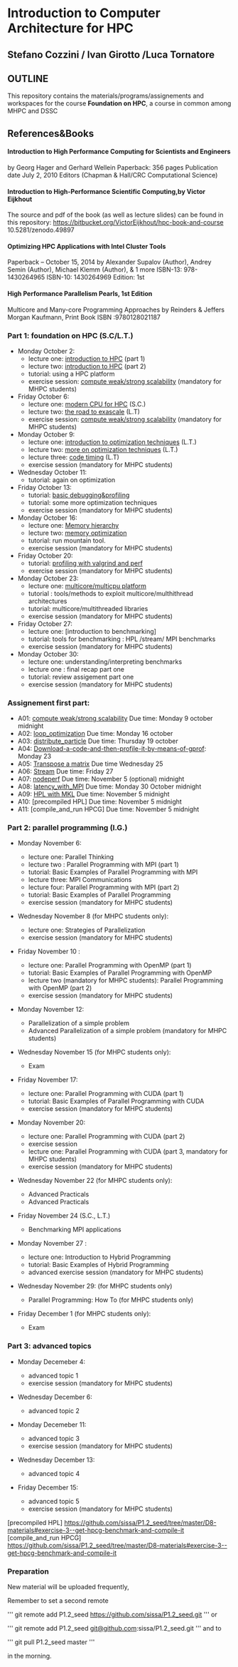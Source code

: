 # Introduction to Computer Architecture for HPC


## Stefano Cozzini / Ivan Girotto /Luca Tornatore

## OUTLINE

This repository contains the  materials/programs/assignements and workspaces for the
course **Foundation on HPC**, a course in common among MHPC and DSSC


## References&Books

#### Introduction to High Performance Computing for Scientists and Engineers
by Georg Hager and Gerhard Wellein
Paperback: 356 pages
Publication date  July 2, 2010
Editors (Chapman & Hall/CRC Computational Science)

#### Introduction to High-Performance Scientific Computing,by Victor Eijkhout
The source and pdf of the book (as well as lecture slides) can be found in this repository:
https://bitbucket.org/VictorEijkhout/hpc-book-and-course
10.5281/zenodo.49897

#### Optimizing HPC Applications with Intel Cluster Tools 
Paperback – October 15, 2014
by Alexander Supalov  (Author), Andrey Semin  (Author), Michael Klemm  (Author), & 1 more
ISBN-13: 978-1430264965  ISBN-10: 1430264969  Edition: 1st

#### High Performance Parallelism Pearls, 1st Edition
Multicore and Many-core Programming Approaches
by Reinders   &    Jeffers  
Morgan Kaufmann, Print Book ISBN :9780128021187


### Part 1: foundation on HPC  (S.C/L.T.)

- Monday October 2:
  - lecture one: [introduction to HPC] (part 1)
  - lecture two: [introduction to HPC] (part 2)
  - tutorial: using a HPC platform 
  - exercise session: [compute weak/strong scalability]  (mandatory for MHPC students)
- Friday October 6: 
  - lecture one: [modern CPU for HPC] (S.C.)
  - lecture two: [the road to exascale] (L.T)
  - exercise session: [compute weak/strong scalability] (mandatory for MHPC students)
- Monday October 9:
  - lecture one: [introduction to optimization techniques] (L.T.)
  - lecture two: [more on optimization techniques] (L.T.)
  - lecture three: [code timing] (L.T)
  - exercise session (mandatory for MHPC students)
- Wednesday October 11:
   - tutorial: again on optimization 
- Friday October 13: 
  - tutorial: [basic debugging&profiling]
  - tutorial: some more optimization techniques  
  - exercise session (mandatory for MHPC students)
- Monday October 16:
  - lecture one: [Memory hierarchy] 
  - lecture two: [memory optimization]
  - tutorial: run mountain tool. 
  - exercise session (mandatory for MHPC students) 
- Friday October 20: 
  - tutorial:   [profiling with valgrind and perf]      
  - exercise session (mandatory for MHPC students)
- Monday October 23:
  - lecture one: [multicore/multicpu platform] 
  - tutorial :   tools/methods to exploit multicore/multhithread architectures 
  - tutorial:  multicore/multithreaded  libraries 
  - exercise session (mandatory for MHPC students)
- Friday October 27: 
  - lecture one: [introduction to benchmarking] 
  - tutorial: tools for benchmarking : HPL /stream/ MPI benchmarks 
  - exercise session (mandatory for MHPC students)  
- Monday October 30:
  - lecture one: understanding/interpreting  benchmarks 
  - lecture one : final recap part one 
  - tutorial: review assigement part one 
  - exercise session (mandatory for MHPC students)

### Assignement first part: 
 - A01: [compute weak/strong scalability] Due time: Monday 9 october midnight 
 - A02: [loop_optimization]  Due time: Monday 16 october 
 - A03: [distribute_particle] Due time: Thursday 19 october 
 - A04: [Download-a-code-and-then-profile-it-by-means-of-gprof]: Monday 23
 - A05: [Transpose a matrix] Due time Wednesday 25
 - A06: [Stream] Due time: Friday 27
 - A07: [nodeperf] Due time: November 5 (optional) midnight
 - A08: [latency_with_MPI] Due time: Monday 30 October midnight
 - A09: [HPL with MKL] Due time: November 5 midnight 
 - A10: [precompiled HPL] Due time: November 5 midnight 
 - A11: [compile_and_run HPCG] Due time: November 5 midnight 


### Part 2: parallel programming (I.G.)

- Monday November 6: 
  - lecture one: Parallel Thinking
  - lecture two : Parallel Programming with MPI (part 1)
  - tutorial: Basic Examples of Parallel Programming with MPI
  - lecture three: MPI Communications 
  - lecture four: Parallel Programming with MPI (part 2)
  - tutorial: Basic Examples of Parallel Programming 
  - exercise session (mandatory for MHPC students)

- Wednesday November 8 (for MHPC students only): 
  - lecture one: Strategies of Parallelization
  - exercise session (mandatory for MHPC students)

- Friday November 10 : 
  - lecture one: Parallel Programming with OpenMP (part 1)
  - tutorial: Basic Examples of Parallel Programming with OpenMP
  - lecture two (mandatory for MHPC students): Parallel Programming with OpenMP (part 2)
  - exercise session (mandatory for MHPC students)
  
- Monday November 12:
  - Parallelization of a simple problem 
  - Advanced Parallelization of a simple problem (mandatory for MHPC students)
  
- Wednesday November 15 (for MHPC students only):
  - Exam
  
- Friday November 17:
  - lecture one: Parallel Programming with CUDA (part 1)
  - tutorial: Basic Examples of Parallel Programming with CUDA
  - exercise session (mandatory for MHPC students)

- Monday November 20: 
  - lecture one: Parallel Programming with CUDA (part 2)
  - exercise session
  - lecture one: Parallel Programming with CUDA (part 3, mandatory for MHPC students)
  - exercise session (mandatory for MHPC students)

- Wednesday November 22 (for MHPC students only): 
  - Advanced Practicals
  - Advanced Practicals

- Friday November 24 (S.C., L.T.)
  - Benchmarking MPI applications

- Monday November 27 : 
  - lecture one: Introduction to Hybrid Programming
  - tutorial: Basic Examples of Hybrid Programming
  - advanced exercise session (mandatory for MHPC students)
  
- Wednesday November 29: (for MHPC students only)
  - Parallel Programming: How To (for MHPC students only)

- Friday December 1 (for MHPC students only):
  - Exam
  
### Part 3: advanced topics

- Monday Decemeber 4: 
  - advanced topic 1
  - exercise session (mandatory for MHPC students)
  
- Wednesday December 6:
  - advanced topic 2 

- Monday Decemeber 11: 
  - advanced topic 3
  - exercise session (mandatory for MHPC students)
  
- Wednesday December 13:
  - advanced topic 4  

- Friday  December 15:
  - advanced topic 5
  - exercise session (mandatory for MHPC students)

[introduction to HPC]: https://github.com/sissa/P1.2_seed/blob/master/lectures/MHPC-FHPC-lecture1.pdf
[compute weak/strong scalability]: https://github.com/sissa/P1.2_seed/tree/master/D1-hands-on#part-2-compute-strong-and-weak-scalability-of-an-hpc-application
[modern CPU for HPC]: https://github.com/sissa/P1.2_seed/blob/master/lectures/MHPC-FHPC-lecture2.pdf
[the road to exascale]: https://github.com/sissa/P1.2_seed/blob/master/lectures/MHPC-FHPC-lecture2b.pdf
[introduction to optimization techniques]: https://github.com/sissa/P1.2_seed/blob/master/lectures/MHPC-FHPC-lecture3.pdf
[more on optimization techniques]: https://github.com/sissa/P1.2_seed/blob/master/lectures/MHPC-FHPC-lecture3b.pdf
[code timing]: https://github.com/sissa/P1.2_seed/blob/master/lectures/MHPC-FHPC-lecture3c.pdf 
[basic debugging&profiling]: https://github.com/sissa/P1.2_seed/blob/master/lectures/MHPC-FHPC-lecture4.pdf
[Memory hierarchy]:  https://github.com/sissa/P1.2_seed/blob/master/lectures/MHPC-FHPC-lecture5.pdf
[memory optimization]: https://github.com/sissa/P1.2_seed/blob/master/lectures/MHPC-FHPC-lecture5.pdf
[profiling with valgrind and perf]: https://github.com/sissa/P1.2_seed/blob/master/lectures/MHPC-FHPC-lecture6.pdf
[multicore/multicpu platform]:https://github.com/sissa/P1.2_seed/blob/master/lectures/MHPC-FHPC-lecture7.pdf
[benchmarking]: https://github.com/sissa/P1.2_seed/blob/master/lectures/MHPC-FHPC-lecture8.pdf
[Download-a-code-and-then-profile-it-by-means-of-gprof]: https://github.com/sissa/P1.2_seed/tree/master/D3-exercise#exercise-2--download-a-code-and-then-profile-it-by-means-of-gprof
[loop_optimization]: https://github.com/sissa/P1.2_seed/tree/master/D4-hands-on#part-1
[distribute_particle]: https://github.com/sissa/P1.2_seed/tree/master/D4-hands-on#part-2-distribute-particle-code 
[Transpose a matrix]: https://github.com/sissa/P1.2_seed/tree/master/D5-exercise#matrix-transpose-and-fast-transpose
[Stream]: https://github.com/sissa/P1.2_seed/tree/master/D7-materials#exercise-1-run-stream-benchmark-to-test-different-performance-when-wrongly-assigned-the-processor
[nodeperf]: https://github.com/sissa/P1.2_seed/tree/master/D7-materials/nodeperf#exercise-2-compile-and-run-nodeperfc-program
[latency_with_MPI]: https://github.com/sissa/P1.2_seed/blob/master/D7-materials/README.md#run-impi-benchmark-ping-pong-to-measure-latency-among-mpi-processes-assigned-on-different-cores
[HPL with MKL]: https://github.com/sissa/P1.2_seed/blob/master/D7-materials/README.md#exercise-3-run-hpl-benchmark-using-mkl-multithread-library 
[precompiled HPL] https://github.com/sissa/P1.2_seed/tree/master/D8-materials#exercise-3--get-hpcg-benchmark-and-compile-it 
[compile_and_run HPCG] https://github.com/sissa/P1.2_seed/tree/master/D8-materials#exercise-3--get-hpcg-benchmark-and-compile-it

### Preparation 

New material will be uploaded frequently,

Remember to set a second remote

'''
  git remote add P1.2_seed https://github.com/sissa/P1.2_seed.git
'''
or

'''
  git remote add P1.2_seed git@github.com:sissa/P1.2_seed.git
'''
and to

'''
  git pull P1.2_seed master 
'''

in the morning.


